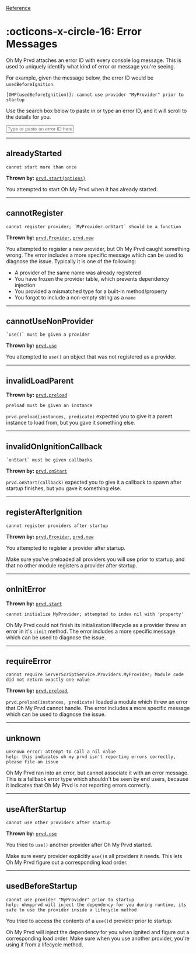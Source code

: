 <div class="ompdoc-reference-breadcrumbs">
<a href="../">Reference</a>
</div>

# :octicons-x-circle-16: Error Messages

Oh My Prvd attaches an error ID with every console log message. This is used to
uniquely identify what kind of error or message you're seeing.

For example, given the message below, the error ID would be
`usedBeforeIgnition`.

```Txt
[OMP(usedBeforeIgnition)]: cannot use provider "MyProvider" prior to startup
```

Use the search box below to paste in or type an error ID, and it will scroll to
the details for you.

<input
 id="ompdoc-error-box"
 class="md-input md-input--stretch"
 placeholder="Type or paste an error ID here..."
/>

<script src="../../assets/javascripts/error-msgs.js" defer></script>

---

## alreadyStarted

```Md
cannot start more than once
```

**Thrown by:** [`prvd.start(options)`](core/providers/start.md)

You attempted to start Oh My Prvd when it has already started.

---

## cannotRegister

```Md
cannot register provider; `MyProvider.onStart` should be a function
```

**Thrown by:** [`prvd.Provider`](core/providers/provider.md),
[`prvd.new`](core/providers/provider.md)

You attempted to register a new provider, but Oh My Prvd caught something wrong.
The error includes a more specific message which can be used to diagnose the
issue. Typically it is one of the following:

- A provider of the same name was already registered
- You have frozen the provider table, which prevents dependency injection
- You provided a mismatched type for a built-in method/property
- You forgot to include a non-empty string as a `name`

---

## cannotUseNonProvider

```Md
`use()` must be given a provider
```

**Thrown by:** [`prvd.use`](core/providers/use.md)

You attempted to `use()` an object that was not registered as a provider.

---

## invalidLoadParent

**Thrown by:** [`prvd.preload`](core/providers/preload.md)

```Md
preload must be given an instance
```

`prvd.preload(instances, predicate)` expected you to give it a parent instance
to load from, but you gave it something else.

---

## invalidOnIgnitionCallback

```Md
`onStart` must be given callbacks
```

**Thrown by:** [`prvd.onStart`](core/providers/on-start.md)

`prvd.onStart(callback)` expected you to give it a callback to spawn after
startup finishes, but you gave it something else.

---

## registerAfterIgnition

```Md
cannot register providers after startup
```

**Thrown by:** [`prvd.Provider`](core/providers/provider.md),
[`prvd.new`](core/providers/provider.md)

You attempted to register a provider after startup.

Make sure you've preloaded all providers you will use prior to startup, and
that no other module registers a provider after startup.

---

## onInitError

**Thrown by:** [`prvd.start`](core/providers/start.md)

```Md
cannot initialize MyProvider; attempted to index nil with 'property'
```

Oh My Prvd could not finish its initialization lifecycle as a provider threw an
error in it's `:init` method. The error includes a more specific message which
can be used to diagnose the issue.

---

## requireError

```Md
cannot require ServerScriptService.Providers.MyProvider; Module code did not return exactly one value
```

**Thrown by:** [`prvd.preload`](core/providers/preload.md),

`prvd.preload(instances, predicate)` loaded a module which threw an error that
Oh My Prvd cannot handle. The error includes a more specific message which can
be used to diagnose the issue.

---

## unknown

```Md
unknown error: attempt to call a nil value
help: this indicates oh my prvd isn't reporting errors correctly, please file an issue
```

Oh My Prvd ran into an error, but cannot associate it with an error message.
This is a fallback error type which shouldn't be seen by end users, because it
indicates that Oh My Prvd is not reporting errors correctly.

---

## useAfterStartup

```Md
cannot use other providers after startup
```

**Thrown by:** [`prvd.use`](core/providers/use.md)

You tried to `use()` another provider after Oh My Prvd started.

Make sure every provider explicitly `use()`s all providers it needs. This lets
Oh My Prvd figure out a corresponding load order.

---

## usedBeforeStartup

```Md
cannot use provider "MyProvider" prior to startup
help: ohmyprvd will inject the dependency for you during runtime, its safe to use the provider inside a lifecycle method
```

You tried to access the contents of a `use()`d provider prior to startup.

Oh My Prvd will inject the dependency for you when ignited and figure out a
corresponding load order. Make sure when you use another provider, you're
using it from a lifecycle method.
